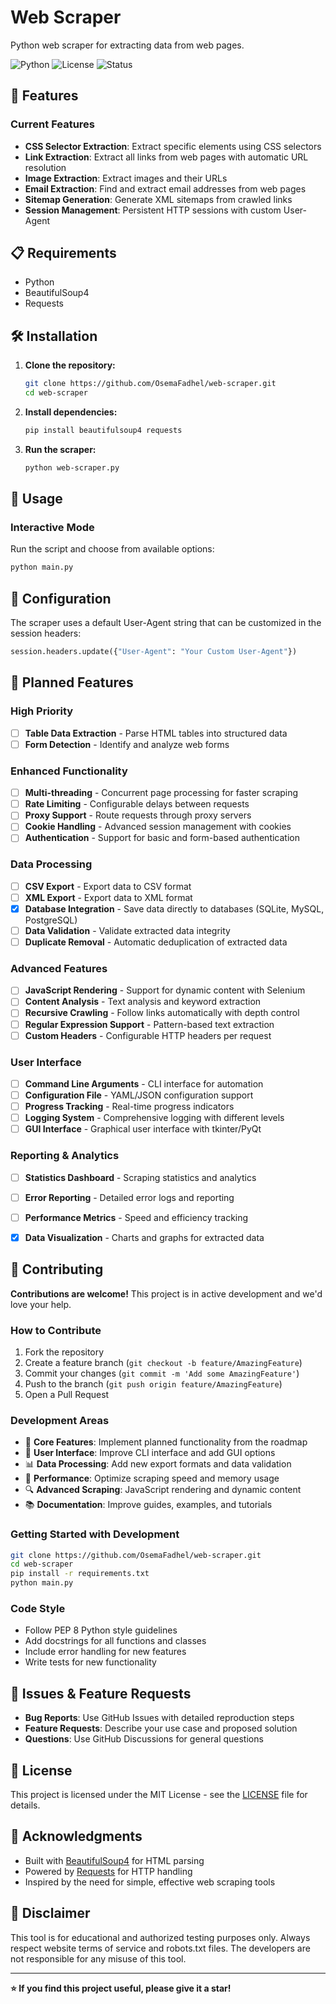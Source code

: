 # Web Scraper

Python web scraper for extracting data from web pages.

![Python](https://img.shields.io/badge/python-blue.svg)
![License](https://img.shields.io/badge/license-MIT-green.svg)
![Status](https://img.shields.io/badge/status-active%20development-yellow.svg)

## 🚀 Features

### **Current Features**
- **CSS Selector Extraction**: Extract specific elements using CSS selectors
- **Link Extraction**: Extract all links from web pages with automatic URL resolution
- **Image Extraction**: Extract images and their URLs
- **Email Extraction**: Find and extract email addresses from web pages
- **Sitemap Generation**: Generate XML sitemaps from crawled links
- **Session Management**: Persistent HTTP sessions with custom User-Agent

## 📋 Requirements

- Python
- BeautifulSoup4
- Requests

## 🛠️ Installation

1. **Clone the repository:**
   ```bash
   git clone https://github.com/OsemaFadhel/web-scraper.git
   cd web-scraper
   ```

2. **Install dependencies:**
   ```bash
   pip install beautifulsoup4 requests
   ```

3. **Run the scraper:**
   ```bash
   python web-scraper.py
   ```

## 🎯 Usage

### **Interactive Mode**
Run the script and choose from available options:

```bash
python main.py
```

## 🔧 Configuration

The scraper uses a default User-Agent string that can be customized in the session headers:

```python
session.headers.update({"User-Agent": "Your Custom User-Agent"})
```

## 🚀 Planned Features

### **High Priority**
- [ ] **Table Data Extraction** - Parse HTML tables into structured data
- [ ] **Form Detection** - Identify and analyze web forms

### **Enhanced Functionality**
- [ ] **Multi-threading** - Concurrent page processing for faster scraping
- [ ] **Rate Limiting** - Configurable delays between requests
- [ ] **Proxy Support** - Route requests through proxy servers
- [ ] **Cookie Handling** - Advanced session management with cookies
- [ ] **Authentication** - Support for basic and form-based authentication

### **Data Processing**
- [ ] **CSV Export** - Export data to CSV format
- [ ] **XML Export** - Export data to XML format
- [x] **Database Integration** - Save data directly to databases (SQLite, MySQL, PostgreSQL)
- [ ] **Data Validation** - Validate extracted data integrity
- [ ] **Duplicate Removal** - Automatic deduplication of extracted data

### **Advanced Features**
- [ ] **JavaScript Rendering** - Support for dynamic content with Selenium
- [ ] **Content Analysis** - Text analysis and keyword extraction
- [ ] **Recursive Crawling** - Follow links automatically with depth control
- [ ] **Regular Expression Support** - Pattern-based text extraction
- [ ] **Custom Headers** - Configurable HTTP headers per request

### **User Interface**
- [ ] **Command Line Arguments** - CLI interface for automation
- [ ] **Configuration File** - YAML/JSON configuration support
- [ ] **Progress Tracking** - Real-time progress indicators
- [ ] **Logging System** - Comprehensive logging with different levels
- [ ] **GUI Interface** - Graphical user interface with tkinter/PyQt

### **Reporting & Analytics**
- [ ] **Statistics Dashboard** - Scraping statistics and analytics
- [ ] **Error Reporting** - Detailed error logs and reporting
- [ ] **Performance Metrics** - Speed and efficiency tracking
- [x] **Data Visualization** - Charts and graphs for extracted data


## 🤝 Contributing

**Contributions are welcome!** This project is in active development and we'd love your help.

### **How to Contribute**
1. Fork the repository
2. Create a feature branch (`git checkout -b feature/AmazingFeature`)
3. Commit your changes (`git commit -m 'Add some AmazingFeature'`)
4. Push to the branch (`git push origin feature/AmazingFeature`)
5. Open a Pull Request

### **Development Areas**
- 🔧 **Core Features**: Implement planned functionality from the roadmap
- 🎨 **User Interface**: Improve CLI interface and add GUI options
- 📊 **Data Processing**: Add new export formats and data validation
- 🚀 **Performance**: Optimize scraping speed and memory usage
- 🔍 **Advanced Scraping**: JavaScript rendering and dynamic content
- 📚 **Documentation**: Improve guides, examples, and tutorials

### **Getting Started with Development**
```bash
git clone https://github.com/OsemaFadhel/web-scraper.git
cd web-scraper
pip install -r requirements.txt
python main.py
```

### **Code Style**
- Follow PEP 8 Python style guidelines
- Add docstrings for all functions and classes
- Include error handling for new features
- Write tests for new functionality

## 🐛 Issues & Feature Requests

- **Bug Reports**: Use GitHub Issues with detailed reproduction steps
- **Feature Requests**: Describe your use case and proposed solution
- **Questions**: Use GitHub Discussions for general questions

## 📝 License

This project is licensed under the MIT License - see the [LICENSE](LICENSE) file for details.

## 🌟 Acknowledgments

- Built with [BeautifulSoup4](https://www.crummy.com/software/BeautifulSoup/) for HTML parsing
- Powered by [Requests](https://docs.python-requests.org/) for HTTP handling
- Inspired by the need for simple, effective web scraping tools

## 🚨 Disclaimer

This tool is for educational and authorized testing purposes only. Always respect website terms of service and robots.txt files. The developers are not responsible for any misuse of this tool.

---

**⭐ If you find this project useful, please give it a star!**
